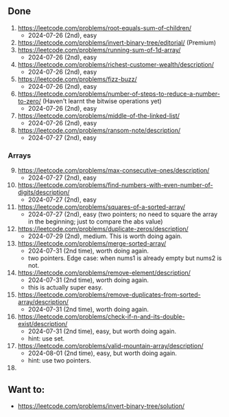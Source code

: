 ## Done
1. https://leetcode.com/problems/root-equals-sum-of-children/
    - 2024-07-26 (2nd), easy
2. https://leetcode.com/problems/invert-binary-tree/editorial/ (Premium)
3. https://leetcode.com/problems/running-sum-of-1d-array/
    - 2024-07-26 (2nd), easy
4. https://leetcode.com/problems/richest-customer-wealth/description/
    - 2024-07-26 (2nd), easy
5. https://leetcode.com/problems/fizz-buzz/
    - 2024-07-26 (2nd), easy
6. https://leetcode.com/problems/number-of-steps-to-reduce-a-number-to-zero/ (Haven't learnt the bitwise operations yet)
    - 2024-07-26 (2nd), easy
7. https://leetcode.com/problems/middle-of-the-linked-list/
    - 2024-07-26 (2nd), easy
8. https://leetcode.com/problems/ransom-note/description/
    - 2024-07-27 (2nd), easy

### Arrays
9. https://leetcode.com/problems/max-consecutive-ones/description/
    - 2024-07-27 (2nd), easy
10. https://leetcode.com/problems/find-numbers-with-even-number-of-digits/description/
    - 2024-07-27 (2nd), easy
11. https://leetcode.com/problems/squares-of-a-sorted-array/
    - 2024-07-27 (2nd), easy (two pointers; no need to square the array in the beginning; just to compare the abs value)
12. https://leetcode.com/problems/duplicate-zeros/description/
    - 2024-07-29 (2nd), medium. This is worth doing again. 
13. https://leetcode.com/problems/merge-sorted-array/
    - 2024-07-31 (2nd time), worth doing again. 
    - two pointers. Edge case: when nums1 is already empty but nums2 is not. 
14. https://leetcode.com/problems/remove-element/description/
    - 2024-07-31 (2nd time), worth doing again. 
    - this is actually super easy. 
15. https://leetcode.com/problems/remove-duplicates-from-sorted-array/description/
    - 2024-07-31 (2nd time), worth doing again. 
16. https://leetcode.com/problems/check-if-n-and-its-double-exist/description/
    - 2024-07-31 (2nd time), easy, but worth doing again. 
    - hint: use set. 
17. https://leetcode.com/problems/valid-mountain-array/description/
    - 2024-08-01 (2nd time), easy, but worth doing again. 
    - hint: use two pointers. 
18. 

## Want to:

- https://leetcode.com/problems/invert-binary-tree/solution/
